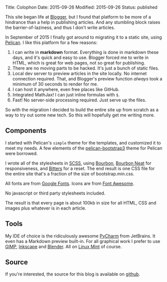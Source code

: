 Title: Colophon
Date: 2015-09-26
Modified: 2015-09-26
Status: published

This site began life at [Blogger](http://www.blogger.com), but I found that platform to be more of a hindrance than a help in publishing articles.
And any stumbling block raises the barrier-of-laziness, and thus I don't write articles.

In September of 2015 I finally got around to migrating it to a static site, using [Pelican](http://www.getpelican.com).
I like this platform for a few reasons:

1. I can write in **markdown** format.  Everything is done in markdown these days, and it's quick and easy to use.  Blogger forced me to write in HTML, which is great for web pages, not so great for publishing.
2. There are no moving parts to be hacked.  It's just a bunch of static files.
3. Local dev server to preview articles in the site locally.  No internet connection required.  That, and Blogger's preview function *always* took a minimum of 30 seconds to render for me.
4. I can host it anywhere, even free places like GitHub.
5. Integrated MathJax!  I can just inline formulas with `$`.
6. Fast!  No server-side processing required.  Just serve up the files.

So with the migration I decided to build the entire site up from scratch as a way to try out some new tech.  So this will hopefully get me writing more.

## Components

I started with Pelican's `simple` theme for the templates, and customized it to meet my needs.
A few elements of the [pelican-bootstrap3](https://github.com/DandyDev/pelican-bootstrap3) theme for Pelican were borrowed.

I wrote all of the stylesheets in [SCSS](http://sass-lang.com/), using
[Bourbon](http://bourbon.io/), [Bourbon Neat](http://neat.bourbon.io/) for responsiveness, and [Bitters](http://bitters.bourbon.io/) for a reset.
The end result is one CSS file for the entire site that's a fraction of the size of bootstrap.min.css.

All fonts are from [Google Fonts](https://www.google.com/fonts).  Icons are from [Font Awesome](http://fontawesome.io/).

No javascript or third party stylesheets included.

The result is that every page is about 100kb in size for all HTML, CSS and images plus whatever is in each article.

## Tools

My IDE of choice is the ridiculously awesome [PyCharm](https://www.jetbrains.com/pycharm/) from JetBrains.  It even has a Markdown preview built-in.
For all graphical work I prefer to use [GIMP](http://www.gimp.org/), [Inkscape](https://inkscape.org) and [Blender](http://www.blender.org/).
All on [Linux Mint](http://www.linuxmint.com/) of course.

## Source

If you're interested, the source for this blog is available on [github](https://github.com/nshafer/lotechnica).